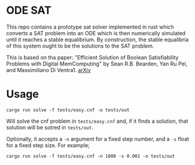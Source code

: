 # ODE SAT

This repo contains a prototype sat solver implemented in rust which converts a SAT problem into an ODE which is then numerically simulated until it reaches a stable equalibrium. By construction, the stable equalibria of this system ought to be the solutions to the SAT problem.

This is based on tha paper:
"Efficient Solution of Boolean Satisfiability Problems with Digital MemComputing" by Sean R.B. Bearden, Yan Ru Pei, and Massimiliano Di Ventra1. [arXiv](https://arxiv.org/abs/2011.06551)

# Usage

```
cargo run solve -f tests/easy.cnf -o tests/out
```

Will solve the cnf problem in `tests/easy.cnf` and, if it finds a solution, that solution will be sotred in `tests/out`.

Optionally, it accepts a `-n` argument for a fixed step number, and a `-s` float for a fixed step size. For example;

```
cargo run solve -f tests/easy.cnf -n 1000 -s 0.001 -o tests/out
```
